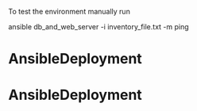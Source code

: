 To test the environment manually run

ansible db_and_web_server -i inventory_file.txt -m ping
# AnsibleDeployment
# AnsibleDeployment
